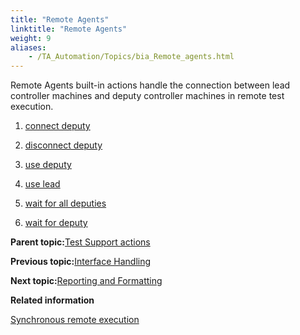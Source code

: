 ```yaml
--- 
title: "Remote Agents"
linktitle: "Remote Agents"
weight: 9
aliases: 
    - /TA_Automation/Topics/bia_Remote_agents.html
---
```


Remote Agents built-in actions handle the connection between lead controller machines and deputy controller machines in remote test execution.

1.  [connect deputy](/TA_Automation/Topics/bia_connect_deputy.html)  

2.  [disconnect deputy](/TA_Automation/Topics/bia_disconnect_deputy.html)  

3.  [use deputy](/TA_Automation/Topics/bia_use_deputy.html)  

4.  [use lead](/TA_Automation/Topics/bia_use_lead.html)  

5.  [wait for all deputies](/TA_Automation/Topics/bia_wait_for_all_deputies.html)  

6.  [wait for deputy](/TA_Automation/Topics/bia_wait_for_deputy.html)  


**Parent topic:**[Test Support actions](/TA_Automation/Topics/bia_Test_Support.html)

**Previous topic:**[Interface Handling](/TA_Automation/Topics/bia_Interface_handling.html)

**Next topic:**[Reporting and Formatting](/TA_Automation/Topics/bia_Reporting_and_formatting.html)

**Related information**  


[Synchronous remote execution](/TA_Help/Topics/Test_exec_remote_synchronous.html)

